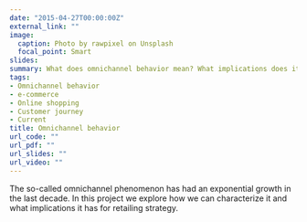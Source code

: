 ```yaml
---
date: "2015-04-27T00:00:00Z"
external_link: ""
image:
  caption: Photo by rawpixel on Unsplash
  focal_point: Smart
slides: 
summary: What does omnichannel behavior mean? What implications does it have for retailers?
tags:
- Omnichannel behavior
- e-commerce
- Online shopping
- Customer journey
- Current
title: Omnichannel behavior
url_code: ""
url_pdf: ""
url_slides: ""
url_video: ""
---
```


The so-called omnichannel phenomenon has had an exponential growth in the last decade. In this project we explore how we can characterize it and what implications it has for retailing strategy.
